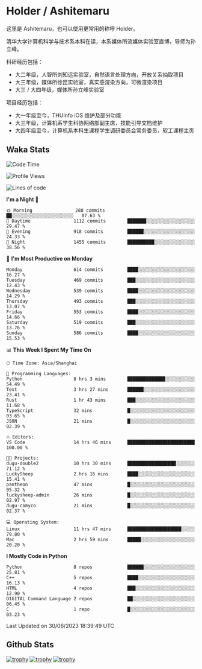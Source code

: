 # Holder / Ashitemaru

这里是 Ashitemaru，也可以使用更常用的称呼 Holder。

清华大学计算机科学与技术系本科在读，本系媒体所流媒体实验室直博，导师为孙立峰。

科研经历包括：

- 大二年级，人智所刘知远实验室，自然语言处理方向，开放关系抽取项目
- 大三年级，媒体所徐昆实验室，真实感渲染方向，可微渲染项目
- 大三 / 大四年级，媒体所孙立峰实验室

项目经历包括：

- 大一年级至今，THUInfo iOS 维护及部分功能
- 大三年级，计算机系学生科协网络部副主席，技能引导文档维护
- 大四年级至今，计算机系本科生课程学生调研委员会常务委员，软工课程主页

## Waka Stats

<!--START_SECTION:waka-->
![Code Time](http://img.shields.io/badge/Code%20Time-958%20hrs%2021%20mins-blue)

![Profile Views](http://img.shields.io/badge/Profile%20Views-4-blue)

![Lines of code](https://img.shields.io/badge/From%20Hello%20World%20I%27ve%20Written-2.8%20million%20lines%20of%20code-blue)

**I'm a Night 🦉** 

```text
🌞 Morning                288 commits         ██░░░░░░░░░░░░░░░░░░░░░░░   07.63 % 
🌆 Daytime                1112 commits        ███████░░░░░░░░░░░░░░░░░░   29.47 % 
🌃 Evening                918 commits         ██████░░░░░░░░░░░░░░░░░░░   24.33 % 
🌙 Night                  1455 commits        ██████████░░░░░░░░░░░░░░░   38.56 % 
```
📅 **I'm Most Productive on Monday** 

```text
Monday                   614 commits         ████░░░░░░░░░░░░░░░░░░░░░   16.27 % 
Tuesday                  469 commits         ███░░░░░░░░░░░░░░░░░░░░░░   12.43 % 
Wednesday                539 commits         ████░░░░░░░░░░░░░░░░░░░░░   14.29 % 
Thursday                 493 commits         ███░░░░░░░░░░░░░░░░░░░░░░   13.07 % 
Friday                   553 commits         ████░░░░░░░░░░░░░░░░░░░░░   14.66 % 
Saturday                 519 commits         ███░░░░░░░░░░░░░░░░░░░░░░   13.76 % 
Sunday                   586 commits         ████░░░░░░░░░░░░░░░░░░░░░   15.53 % 
```


📊 **This Week I Spent My Time On** 

```text
🕑︎ Time Zone: Asia/Shanghai

💬 Programming Languages: 
Python                   8 hrs 3 mins        ██████████████░░░░░░░░░░░   54.49 % 
Text                     3 hrs 27 mins       ██████░░░░░░░░░░░░░░░░░░░   23.41 % 
Rust                     1 hr 43 mins        ███░░░░░░░░░░░░░░░░░░░░░░   11.68 % 
TypeScript               32 mins             █░░░░░░░░░░░░░░░░░░░░░░░░   03.65 % 
JSON                     21 mins             █░░░░░░░░░░░░░░░░░░░░░░░░   02.39 % 

🔥 Editors: 
VS Code                  14 hrs 46 mins      █████████████████████████   100.00 % 

🐱‍💻 Projects: 
dugu-double2             10 hrs 30 mins      ██████████████████░░░░░░░   71.12 % 
LuckySheep               2 hrs 16 mins       ████░░░░░░░░░░░░░░░░░░░░░   15.41 % 
pantheon                 47 mins             █░░░░░░░░░░░░░░░░░░░░░░░░   05.32 % 
luckysheep-admin         26 mins             █░░░░░░░░░░░░░░░░░░░░░░░░   02.97 % 
dugu-comyco              21 mins             █░░░░░░░░░░░░░░░░░░░░░░░░   02.37 % 

💻 Operating System: 
Linux                    11 hrs 47 mins      ████████████████████░░░░░   79.80 % 
Mac                      2 hrs 59 mins       █████░░░░░░░░░░░░░░░░░░░░   20.20 % 
```

**I Mostly Code in Python** 

```text
Python                   8 repos             ██████░░░░░░░░░░░░░░░░░░░   25.81 % 
C++                      5 repos             ████░░░░░░░░░░░░░░░░░░░░░   16.13 % 
HTML                     4 repos             ███░░░░░░░░░░░░░░░░░░░░░░   12.90 % 
DIGITAL Command Language 2 repos             ██░░░░░░░░░░░░░░░░░░░░░░░   06.45 % 
C                        1 repo              █░░░░░░░░░░░░░░░░░░░░░░░░   03.23 % 
```




 Last Updated on 30/06/2023 18:39:49 UTC
<!--END_SECTION:waka-->

## Github Stats

[![trophy](https://github-profile-trophy.vercel.app/?username=Ashitemaru&column=7)](https://github.com/Ashitemaru)
[![trophy](https://github-readme-stats.vercel.app/api?username=Ashitemaru&show_icons=true&include_all_commits=true)](https://github.com/Ashitemaru)
[![trophy](https://github-readme-stats.vercel.app/api/top-langs/?username=Ashitemaru&layout=compact)](https://github.com/Ashitemaru)

<!--
**Ashitemaru/Ashitemaru** is a ✨ _special_ ✨ repository because its `README.md` (this file) appears on your GitHub profile.

Here are some ideas to get you started:

- 🔭 I’m currently working on ...
- 🌱 I’m currently learning ...
- 👯 I’m looking to collaborate on ...
- 🤔 I’m looking for help with ...
- 💬 Ask me about ...
- 📫 How to reach me: ...
- 😄 Pronouns: ...
- ⚡ Fun fact: ...
-->
